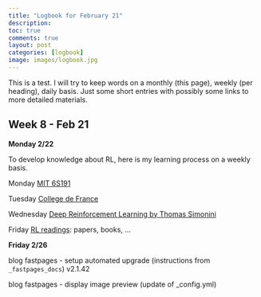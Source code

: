 ```yaml
---
title: "Logbook for February 21"
description: 
toc: true
comments: true
layout: post
categories: [logbook]
image: images/logbook.jpg
---
```




This is a test. I will try to keep words on a monthly (this page), weekly (per heading), daily basis. Just some short entries with possibly some links to more detailed materials.



## Week 8 - Feb 21

**Monday 2/22**

To develop knowledge about RL, here is my learning process on a weekly basis.

Monday [MIT 6S191](/guillaume_blog/blog/learning-MIT-6.S191-2021.html)

Tuesday [College de France](/guillaume_blog/blog/college-de-france-representations-parcimonieuses.html)

Wednesday [Deep Reinforcement Learning by Thomas Simonini](/guillaume_blog/blog/an-introduction-to-deep-reinforcement-learning.html)

Friday [RL readings](https://github.com/castorfou/datascience-papers): papers, books, ...



**Friday 2/26**

blog fastpages - setup automated upgrade (instructions from `_fastpages_docs`) v2.1.42

blog fastpages - display image preview (update of _config.yml)

